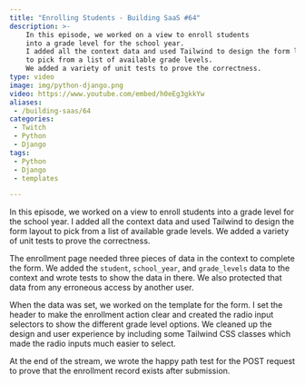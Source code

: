 ```yaml
---
title: "Enrolling Students - Building SaaS #64"
description: >-
    In this episode, we worked on a view to enroll students
    into a grade level for the school year.
    I added all the context data and used Tailwind to design the form layout
    to pick from a list of available grade levels.
    We added a variety of unit tests to prove the correctness.
type: video
image: img/python-django.png
video: https://www.youtube.com/embed/h0eEg3gkkYw
aliases:
 - /building-saas/64
categories:
 - Twitch
 - Python
 - Django
tags:
 - Python
 - Django
 - templates

---
```


In this episode, we worked on a view to enroll students
into a grade level for the school year.
I added all the context data and used Tailwind to design the form layout
to pick from a list of available grade levels.
We added a variety of unit tests to prove the correctness.

The enrollment page needed three pieces
of data
in the context
to complete the form.
We added the `student`, `school_year`, and `grade_levels` data
to the context
and wrote tests
to show the data in there.
We also protected that data
from any erroneous access
by another user.

When the data was set,
we worked on the template
for the form.
I set the header
to make the enrollment action clear
and created the radio input selectors
to show the different grade level options.
We cleaned up the design
and user experience
by including some Tailwind CSS classes
which made the radio inputs
much easier to select.

At the end of the stream,
we wrote the happy path test
for the POST request
to prove that the enrollment record exists
after submission.
